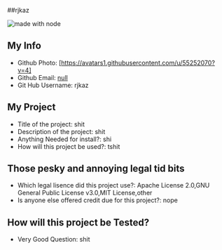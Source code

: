 
##rjkaz

<img src="https://img.shields.io/badge/powered%20by-NODE-green" alt="made with node">

## My Info
* Github Photo: [https://avatars1.githubusercontent.com/u/55252070?v=4]
* Github Email: [null](mailto:null)
* Git Hub Username: rjkaz

## My Project
* Title of the project: shit
* Description of the project: shit
* Anything Needed for install?: shi
* How will this project be used?: tshit

## Those pesky and annoying legal tid bits
* Which legal lisence did this project use?: Apache License 2.0,GNU General Public License v3.0,MIT License,other
* Is anyone else offered credit due for this project?: nope

## How will this project be Tested?
* Very Good Question: shit


  